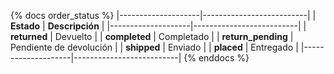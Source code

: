 {% docs order_status %}
|--------------------|--------------------------|
| **Estado**         | **Descripción**          |
|--------------------|--------------------------|
| **returned**       | Devuelto                 |
| **completed**      | Completado               |
| **return_pending** | Pendiente de devolución  |
| **shipped**        | Enviado                  |
| **placed**         | Entregado                |
|--------------------|--------------------------|
{% enddocs %}
